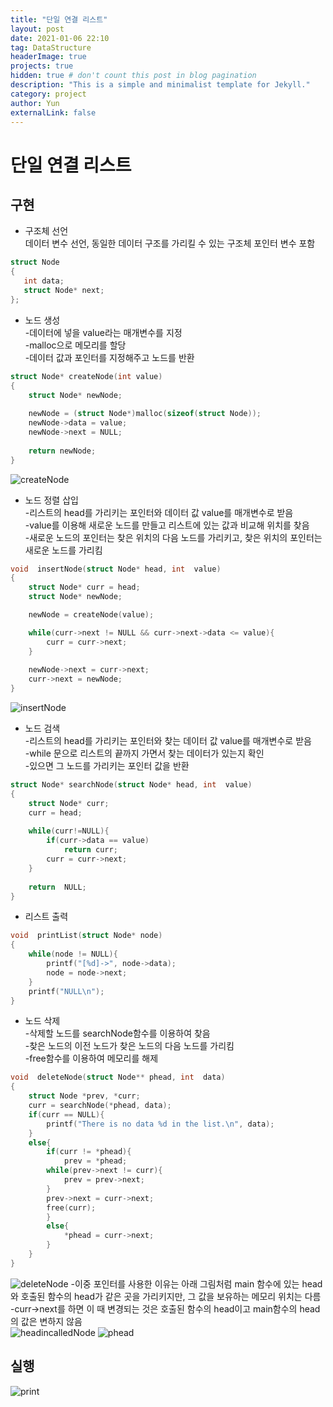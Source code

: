 ```yaml
---
title: "단일 연결 리스트"
layout: post
date: 2021-01-06 22:10
tag: DataStructure
headerImage: true
projects: true
hidden: true # don't count this post in blog pagination
description: "This is a simple and minimalist template for Jekyll."
category: project
author: Yun
externalLink: false
---
```


# 단일 연결 리스트

## 구현
 - 구조체 선언  
 데이터 변수 선언, 동일한 데이터 구조를 가리킬 수 있는 구조체 포인터 변수 포함
 ```c
 struct Node
 {
	int data;
	struct Node* next;
};
```

- 노드 생성  
-데이터에 넣을 value라는 매개변수를 지정  
-malloc으로 메모리를 할당  
-데이터 값과 포인터를 지정해주고 노드를 반환  
```c
struct Node* createNode(int value)
{
	struct Node* newNode;
	
	newNode = (struct Node*)malloc(sizeof(struct Node));
	newNode->data = value;
	newNode->next = NULL;
	
	return newNode;
}
```
![createNode](https://bro-o.github.io/assets/images/createNode.PNG)
- 노드 정렬 삽입  
-리스트의 head를 가리키는 포인터와 데이터 값 value를 매개변수로 받음  
-value를 이용해 새로운 노드를 만들고 리스트에 있는 값과 비교해 위치를 찾음  
-새로운 노드의 포인터는 찾은 위치의 다음 노드를 가리키고, 찾은 위치의 포인터는 새로운 노드를 가리킴  
```c
void  insertNode(struct Node* head, int  value)
{
	struct Node* curr = head;
	struct Node* newNode;

	newNode = createNode(value);

	while(curr->next != NULL && curr->next->data <= value){
		curr = curr->next;
	}
	
	newNode->next = curr->next;
	curr->next = newNode;
}
```
![insertNode](https://bro-o.github.io/assets/images/insertNode.PNG)
- 노드 검색  
-리스트의 head를 가리키는 포인터와 찾는 데이터 값 value를 매개변수로 받음  
-while 문으로 리스트의 끝까지 가면서 찾는 데이터가 있는지 확인  
-있으면 그 노드를 가리키는 포인터 값을 반환  
```c
struct Node* searchNode(struct Node* head, int  value)
{
	struct Node* curr;
	curr = head;
	
	while(curr!=NULL){
		if(curr->data == value)
			return curr;
		curr = curr->next;
	}
	
	return  NULL;
}
```
- 리스트 출력
```c
void  printList(struct Node* node)
{
	while(node != NULL){
		printf("[%d]->", node->data);
		node = node->next;
	}
	printf("NULL\n");
}
```
- 노드 삭제  
-삭제할 노드를 searchNode함수를 이용하여 찾음  
-찾은 노드의 이전 노드가 찾은 노드의 다음 노드를 가리킴  
-free함수를 이용하여 메모리를 해제  
```c
void  deleteNode(struct Node** phead, int  data)
{
	struct Node *prev, *curr;
	curr = searchNode(*phead, data);
	if(curr == NULL){
		printf("There is no data %d in the list.\n", data);
	}
	else{
		if(curr != *phead){
			prev = *phead;
		while(prev->next != curr){
			prev = prev->next;
		}
		prev->next = curr->next;
		free(curr);
		}
		else{
			*phead = curr->next;
		}
	}
}
```
![deleteNode](https://bro-o.github.io/assets/images/deleteNode.PNG)
-이중 포인터를 사용한 이유는 아래 그림처럼 main 함수에 있는 head와 호출된 함수의 head가 같은 곳을 가리키지만, 그 값을 보유하는 메모리 위치는 다름  
-curr->next를 하면 이 때 변경되는 것은 호출된 함수의 head이고 main함수의 head의 값은 변하지 않음  
![headincalledNode](https://bro-o.github.io/assets/images/headincalled.PNG)
![phead](https://bro-o.github.io/assets/images/phead.PNG)

## 실행
![print](https://bro-o.github.io/assets/images/linkedList.PNG)
